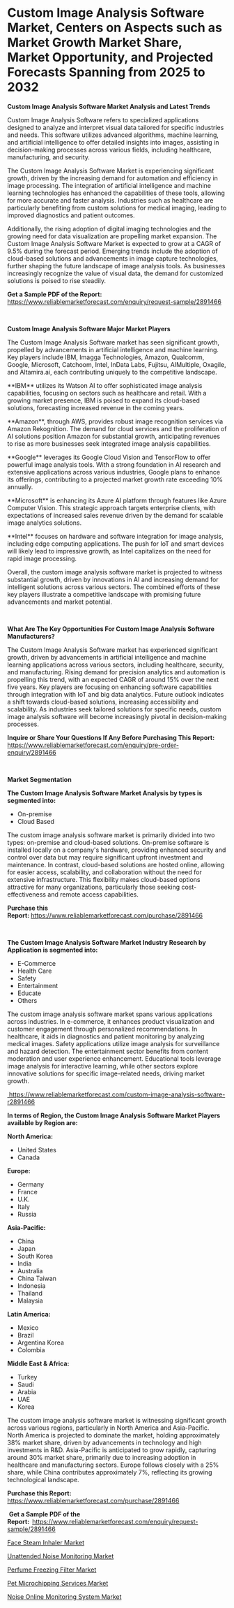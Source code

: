 <p><h1>Custom Image Analysis Software Market, Centers on Aspects such as Market Growth Market Share, Market Opportunity, and Projected Forecasts Spanning from 2025 to 2032</h1></p><p><strong>Custom Image Analysis Software Market Analysis and Latest Trends</strong></p>
<p><p>Custom Image Analysis Software refers to specialized applications designed to analyze and interpret visual data tailored for specific industries and needs. This software utilizes advanced algorithms, machine learning, and artificial intelligence to offer detailed insights into images, assisting in decision-making processes across various fields, including healthcare, manufacturing, and security.</p><p>The Custom Image Analysis Software Market is experiencing significant growth, driven by the increasing demand for automation and efficiency in image processing. The integration of artificial intelligence and machine learning technologies has enhanced the capabilities of these tools, allowing for more accurate and faster analysis. Industries such as healthcare are particularly benefiting from custom solutions for medical imaging, leading to improved diagnostics and patient outcomes.</p><p>Additionally, the rising adoption of digital imaging technologies and the growing need for data visualization are propelling market expansion. The Custom Image Analysis Software Market is expected to grow at a CAGR of 9.5% during the forecast period. Emerging trends include the adoption of cloud-based solutions and advancements in image capture technologies, further shaping the future landscape of image analysis tools. As businesses increasingly recognize the value of visual data, the demand for customized solutions is poised to rise steadily.</p></p>
<p><strong>Get a Sample PDF of the Report:&nbsp;</strong> <a href="https://www.reliablemarketforecast.com/enquiry/request-sample/2891466?utm_campaign=1998&utm_medium=2&utm_source=Github&utm_content=ia&utm_term=14032025&utm_id=custom-image-analysis-software">https://www.reliablemarketforecast.com/enquiry/request-sample/2891466</a></p>
<p>&nbsp;</p>
<p><strong>Custom Image Analysis Software Major Market Players</strong></p>
<p><p>The Custom Image Analysis Software market has seen significant growth, propelled by advancements in artificial intelligence and machine learning. Key players include IBM, Imagga Technologies, Amazon, Qualcomm, Google, Microsoft, Catchoom, Intel, InData Labs, Fujitsu, AIMultiple, Oxagile, and Altamira.ai, each contributing uniquely to the competitive landscape.</p><p>**IBM** utilizes its Watson AI to offer sophisticated image analysis capabilities, focusing on sectors such as healthcare and retail. With a growing market presence, IBM is poised to expand its cloud-based solutions, forecasting increased revenue in the coming years.</p><p>**Amazon**, through AWS, provides robust image recognition services via Amazon Rekognition. The demand for cloud services and the proliferation of AI solutions position Amazon for substantial growth, anticipating revenues to rise as more businesses seek integrated image analysis capabilities.</p><p>**Google** leverages its Google Cloud Vision and TensorFlow to offer powerful image analysis tools. With a strong foundation in AI research and extensive applications across various industries, Google plans to enhance its offerings, contributing to a projected market growth rate exceeding 10% annually.</p><p>**Microsoft** is enhancing its Azure AI platform through features like Azure Computer Vision. This strategic approach targets enterprise clients, with expectations of increased sales revenue driven by the demand for scalable image analytics solutions.</p><p>**Intel** focuses on hardware and software integration for image analysis, including edge computing applications. The push for IoT and smart devices will likely lead to impressive growth, as Intel capitalizes on the need for rapid image processing.</p><p>Overall, the custom image analysis software market is projected to witness substantial growth, driven by innovations in AI and increasing demand for intelligent solutions across various sectors. The combined efforts of these key players illustrate a competitive landscape with promising future advancements and market potential.</p></p>
<p>&nbsp;</p>
<p><strong>What Are The Key Opportunities For Custom Image Analysis Software Manufacturers?</strong></p>
<p><p>The Custom Image Analysis Software market has experienced significant growth, driven by advancements in artificial intelligence and machine learning applications across various sectors, including healthcare, security, and manufacturing. Rising demand for precision analytics and automation is propelling this trend, with an expected CAGR of around 15% over the next five years. Key players are focusing on enhancing software capabilities through integration with IoT and big data analytics. Future outlook indicates a shift towards cloud-based solutions, increasing accessibility and scalability. As industries seek tailored solutions for specific needs, custom image analysis software will become increasingly pivotal in decision-making processes.</p></p>
<p><strong>Inquire or Share Your Questions If Any Before Purchasing This Report:</strong> <a href="https://www.reliablemarketforecast.com/enquiry/pre-order-enquiry/2891466?utm_campaign=1998&utm_medium=2&utm_source=Github&utm_content=ia&utm_term=14032025&utm_id=custom-image-analysis-software">https://www.reliablemarketforecast.com/enquiry/pre-order-enquiry/2891466</a></p>
<p>&nbsp;</p>
<p><strong>Market Segmentation</strong></p>
<p><strong>The Custom Image Analysis Software Market Analysis by types is segmented into:</strong></p>
<p><ul><li>On-premise</li><li>Cloud Based</li></ul></p>
<p><p>The custom image analysis software market is primarily divided into two types: on-premise and cloud-based solutions. On-premise software is installed locally on a company's hardware, providing enhanced security and control over data but may require significant upfront investment and maintenance. In contrast, cloud-based solutions are hosted online, allowing for easier access, scalability, and collaboration without the need for extensive infrastructure. This flexibility makes cloud-based options attractive for many organizations, particularly those seeking cost-effectiveness and remote access capabilities.</p></p>
<p><strong>Purchase this Report:&nbsp;</strong><a href="https://www.reliablemarketforecast.com/purchase/2891466?utm_campaign=1998&utm_medium=2&utm_source=Github&utm_content=ia&utm_term=14032025&utm_id=custom-image-analysis-software">https://www.reliablemarketforecast.com/purchase/2891466</a></p>
<p>&nbsp;</p>
<p><strong>The Custom Image Analysis Software Market Industry Research by Application is segmented into:</strong></p>
<p><ul><li>E-Commerce</li><li>Health Care</li><li>Safety</li><li>Entertainment</li><li>Educate</li><li>Others</li></ul></p>
<p><p>The custom image analysis software market spans various applications across industries. In e-commerce, it enhances product visualization and customer engagement through personalized recommendations. In healthcare, it aids in diagnostics and patient monitoring by analyzing medical images. Safety applications utilize image analysis for surveillance and hazard detection. The entertainment sector benefits from content moderation and user experience enhancement. Educational tools leverage image analysis for interactive learning, while other sectors explore innovative solutions for specific image-related needs, driving market growth.</p></p>
<p><a href="https://www.reliablemarketforecast.com/custom-image-analysis-software-r2891466?utm_campaign=1998&utm_medium=2&utm_source=Github&utm_content=ia&utm_term=14032025&utm_id=custom-image-analysis-software">&nbsp;https://www.reliablemarketforecast.com/custom-image-analysis-software-r2891466</a></p>
<p><strong>In terms of Region, the Custom Image Analysis Software Market Players available by Region are:</strong></p>
<p>
    <p> <strong> North America: </strong>
        <ul>
            <li>United States</li>
            <li>Canada</li>
        </ul>
        </p> 
    <p> <strong> Europe: </strong>
        <ul>
            <li>Germany</li>
            <li>France</li>
            <li>U.K.</li>
            <li>Italy</li>
            <li>Russia</li>
        </ul>
        </p> 
    <p> <strong> Asia-Pacific: </strong>
        <ul>
            <li>China</li>
            <li>Japan</li>
            <li>South Korea</li>
            <li>India</li>
            <li>Australia</li>
            <li>China Taiwan</li>
            <li>Indonesia</li>
            <li>Thailand</li>
            <li>Malaysia</li>
        </ul>
        </p> 
    <p> <strong> Latin America: </strong>
        <ul>
            <li>Mexico</li>
            <li>Brazil</li>
            <li>Argentina Korea</li>
            <li>Colombia</li>
        </ul>
        </p> 
    <p> <strong> Middle East & Africa: </strong>
        <ul>
            <li>Turkey</li>
            <li>Saudi</li>
            <li>Arabia</li>
            <li>UAE</li>
            <li>Korea</li>
        </ul>
    </p>
    </p>
<p><p>The custom image analysis software market is witnessing significant growth across various regions, particularly in North America and Asia-Pacific. North America is projected to dominate the market, holding approximately 38% market share, driven by advancements in technology and high investments in R&D. Asia-Pacific is anticipated to grow rapidly, capturing around 30% market share, primarily due to increasing adoption in healthcare and manufacturing sectors. Europe follows closely with a 25% share, while China contributes approximately 7%, reflecting its growing technological landscape.</p></p>
<p><strong>Purchase this Report: </strong><a href="https://www.reliablemarketforecast.com/purchase/2891466?utm_campaign=1998&utm_medium=2&utm_source=Github&utm_content=ia&utm_term=14032025&utm_id=custom-image-analysis-software">https://www.reliablemarketforecast.com/purchase/2891466</a></p>
<p>&nbsp;<strong>Get a Sample PDF of the Report:&nbsp;&nbsp;</strong><a href="https://www.reliablemarketforecast.com/enquiry/request-sample/2891466?utm_campaign=1998&utm_medium=2&utm_source=Github&utm_content=ia&utm_term=14032025&utm_id=custom-image-analysis-software">https://www.reliablemarketforecast.com/enquiry/request-sample/2891466</a></p>
<p><strong></strong></p>
<p><p><a href="https://github.com/keolalelekr8/Market-Research-Report-List-1/blob/main/face-steam-inhaler-market.md?utm_campaign=1998&utm_medium=2&utm_source=Github&utm_content=ia&utm_term=14032025&utm_id=custom-image-analysis-software">Face Steam Inhaler Market</a></p><p><a href="https://github.com/gackesaizaze/Market-Research-Report-List-1/blob/main/unattended-noise-monitoring-market.md?utm_campaign=1998&utm_medium=2&utm_source=Github&utm_content=ia&utm_term=14032025&utm_id=custom-image-analysis-software">Unattended Noise Monitoring Market</a></p><p><a href="https://github.com/neilycalanww/Market-Research-Report-List-1/blob/main/perfume-freezing-filter-market.md?utm_campaign=1998&utm_medium=2&utm_source=Github&utm_content=ia&utm_term=14032025&utm_id=custom-image-analysis-software">Perfume Freezing Filter Market</a></p><p><a href="https://github.com/mharielmesa/Market-Research-Report-List-5/blob/main/pet-microchipping-services-market.md?utm_campaign=1998&utm_medium=2&utm_source=Github&utm_content=ia&utm_term=14032025&utm_id=custom-image-analysis-software">Pet Microchipping Services Market</a></p><p><a href="https://github.com/izetajhazuga/Market-Research-Report-List-1/blob/main/noise-online-monitoring-system-market.md?utm_campaign=1998&utm_medium=2&utm_source=Github&utm_content=ia&utm_term=14032025&utm_id=custom-image-analysis-software">Noise Online Monitoring System Market</a></p></p>